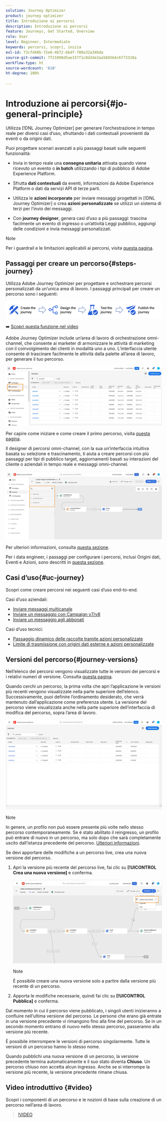 ```yaml
---
solution: Journey Optimizer
product: journey optimizer
title: Introduzione ai percorsi
description: Introduzione ai percorsi
feature: Journeys, Get Started, Overview
role: User
level: Beginner, Intermediate
keywords: percorsi, scopri, inizia
exl-id: 73cfd48b-72e6-4b72-bbdf-700a32a34bda
source-git-commit: 7f21098d5ae157f1c0d3de3aa584564c6f73310a
workflow-type: ht
source-wordcount: '610'
ht-degree: 100%

---
```



# Introduzione ai percorsi{#jo-general-principle}

Utilizza [!DNL Journey Optimizer] per generare l’orchestrazione in tempo reale per diversi casi d’uso, sfruttando i dati contestuali provenienti da eventi o da origini dati.

Puoi progettare scenari avanzati a più passaggi basati sulle seguenti funzionalità:

* Invia in tempo reale una **consegna unitaria** attivata quando viene ricevuto un evento o **in batch** utilizzando i tipi di pubblico di Adobe Experience Platform.

* Sfrutta **dati contestuali** da eventi, informazioni da Adobe Experience Platform o dati da servizi API di terze parti.

* Utilizza le **azioni incorporate** per inviare messaggi progettati in [!DNL Journey Optimizer] o crea **azioni personalizzate** se utilizzi un sistema di terzi per l’invio dei messaggi.

* Con **journey designer**, genera casi d’uso a più passaggi: trascina facilmente un evento di ingresso o un’attività Leggi pubblico, aggiungi delle condizioni e invia messaggi personalizzati.

>[!NOTE]
>
>Per i guardrail e le limitazioni applicabili ai percorsi, visita [questa pagina](../start/guardrails.md).

## Passaggi per creare un percorso{#steps-journey}

Utilizza Adobe Journey Optimizer per progettare e orchestrare percorsi personalizzati da un’unica area di lavoro. I passaggi principali per creare un percorso sono i seguenti:

![](assets/journey-creation-process.png)

➡️ [Scopri questa funzione nel video](#video)

Adobe Journey Optimizer include un’area di lavoro di orchestrazione omni-channel, che consente ai marketer di armonizzare le attività di marketing con il coinvolgimento dei clienti in modalità uno a uno. L’interfaccia utente consente di trascinare facilmente le attività dalla palette all’area di lavoro, per generare il tuo percorso.

![](assets/interface-journeys.png)

Per capire come iniziare e come creare il primo percorso, visita [questa pagina](journey-gs.md).

Il designer di percorsi omni-channel, con la sua un’interfaccia intuitiva basata su selezione e trascinamento, ti aiuta a creare percorsi con più passaggi per tipi di pubblico target, aggiornamenti basati su interazioni del cliente o aziendali in tempo reale e messaggi omni-channel.

![](assets/journey38.png)

Per ulteriori informazioni, consulta [questa sezione](using-the-journey-designer.md).

Per i data engineer, i passaggi per configurare i percorsi, inclusi Origini dati, Eventi e Azioni, sono descritti in [questa sezione](../configuration/about-data-sources-events-actions.md).


## Casi d’uso{#uc-journey}

Scopri come creare percorsi nei seguenti casi d’uso end-to-end.

Casi d’uso aziendali:

* [Inviare messaggi multicanale](journeys-uc.md)
* [Inviare un messaggio con Campaign v7/v8](ajo-ac.md)
* [Inviare un messaggio agli abbonati](message-to-subscribers-uc.md)

Casi d’uso tecnici:

* [Passaggio dinamico delle raccolte tramite azioni personalizzate](collections.md)
* [Limite di trasmissione con origini dati esterne e azioni personalizzate](limit-throughput.md)

## Versioni del percorso{#journey-versions}

Nell’elenco dei percorsi vengono visualizzate tutte le versioni dei percorsi e i relativi numeri di versione. Consulta [questa pagina](../building-journeys/using-the-journey-designer.md).

Quando cerchi un percorso, la prima volta che apri l’applicazione le versioni più recenti vengono visualizzate nella parte superiore dell’elenco. Successivamente, puoi definire l’ordinamento desiderato, che verrà mantenuto dall’applicazione come preferenza utente. La versione del percorso viene visualizzata anche nella parte superiore dell’interfaccia di modifica del percorso, sopra l’area di lavoro.

![](assets/journeyversions1.png)

>[!NOTE]
>
>In genere, un profilo non può essere presente più volte nello stesso percorso contemporaneamente. Se è stato abilitato il reingresso, un profilo può entrare di nuovo in un percorso, ma solo dopo che sarà completamente uscito dall’istanza precedente del percorso. [Ulteriori informazioni](end-journey.md).

Se devi apportare delle modifiche a un percorso live, crea una nuova versione del percorso.

1. Apri la versione più recente del percorso live, fai clic su **[!UICONTROL Crea una nuova versione]** e conferma.

   ![](assets/journeyversions2.png)

   >[!NOTE]
   >
   >È possibile creare una nuova versione solo a partire dalla versione più recente di un percorso.

1. Apporta le modifiche necessarie, quindi fai clic su **[!UICONTROL Pubblica]** e conferma.

Dal momento in cui il percorso viene pubblicato, i singoli utenti inizieranno a confluire nell’ultima versione del percorso. Le persone che erano già entrate in una versione precedente vi rimangono fino alla fine del percorso. Se in un secondo momento entrano di nuovo nello stesso percorso, passeranno alla versione più recente.

È possibile interrompere le versioni di percorso singolarmente. Tutte le versioni di un percorso hanno lo stesso nome.

Quando pubblichi una nuova versione di un percorso, la versione precedente termina automaticamente e il suo stato diventa **Chiuso**. Un percorso chiuso non accetta alcun ingresso. Anche se si interrompe la versione più recente, la versione precedente rimane chiusa.

## Video introduttivo {#video}

Scopri i componenti di un percorso e le nozioni di base sulla creazione di un percorso nell’area di lavoro.

>[!VIDEO](https://video.tv.adobe.com/v/3424996?quality=12)
